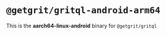 # `@getgrit/gritql-android-arm64`

This is the **aarch64-linux-android** binary for `@getgrit/gritql`
